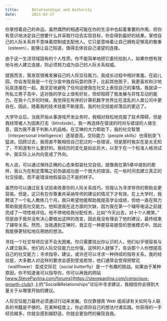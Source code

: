 ```yaml
---
title:      Relationships and Authority
date:       2021-03-17
---
```


你掌控着自己的命运。虽然偶然的相遇可能在你的生活中也起着重要的作用，但你有意识地决定自己想要什么并采取行动去实现目标，你会得到最好的结果。掌控自己的人际关系并不意味着控制或支配他人。它只是意味着让自己拥有足够高的敬重（esteem），能够让自己知道，值得去体验自己渴望的连接。

由于这一生活领域固有的个人性质，你不能简单地把它委托给别人。如果你想有效地与他人建立连接，则必须努力成为自己的人际关系权威。

就我而言，我发现很难发展自己的人际交往能力。我成长过程中相对害羞。在幼儿园，你会发现我是一个在沙盒中独自玩耍的孩子，比起其他孩子，我更喜欢和沙地玩具连接在一起。我坚定地避免了任何迫使我在社交上表现自己的事情。我就读一所私立男子高中，这对我的学业上很有好处，但却阻碍了我发展与异性互动的能力。在我十几岁的时候，我觉得在有序的计算机数字世界比在混乱的人类公司中更自在。因此，随着我的技术技能不断提高，我的社交技能却落后的更远了。

大学毕业后，当我开始从事游戏开发业务时，我相对轻松地克服了技术障碍，但是我经常被人为因素打击（blindside）。我一再选择在错误的时间与错误的人做生意，因为我不善于判断人的品格。在艾琳的大力帮助下，我的社交智慧（interpersonal intelligence）逐渐提高，交际能力（people skills）也得到突飞猛进。回顾过去，我简直不敢相信自己犯过的一些错误，但是那时我实在是太无知了，不知道有什么更好的。我经历的变化是如此巨大，以至于在一个标准人格测试中，我实际上从内向变成了外向。

有人说，可以通过保持正确的心态来假装社交自信。就像我在第5章中提到的那样，我认为在制定策略之前伪装成功是一个很大的错误。花一些时间去建立真正的社交技能，而不是错误地假装自己不是的样子。

虽然你可以通过反复试验来改善你的人际关系技巧，但我认为寻求导师的帮助会更容易。但是，这只有在你尊重并采纳导师的建议的情况下才有效。在上大学时，我聘请了一个私人教练几个月。我只希望他能帮助我提高学业成绩，但他一直在努力帮助我提高社交能力。他知道我在这方面的欠缺，因为我在第一个辅导电话之前就完成了一项性格评估。他不停地给我分配任务，比如“今天出去，对十个人微笑。” 但是由于我并没有决心要做出这样的改变，因此我没有理会了他的建议，最终结束了辅导关系。然而，当我遇到艾琳时，我正在一种更容易接受的思维模式中，因此我能够更轻松地应用她的想法。

寻找一个社交导师应该不会太困难。你只需要找出你认识的人，他们似乎很容易与人建立联系，他们的人际交往能力比你强，这样的人就够了。告诉那个人你想提高自己的社交能力；寻求指导，建议，或许还可以寻求一种持续的指导关系。我的经验是，大多数人对这样的要求会感到受宠若惊，他们通常会觉得把壁花（wallflower）变成交际花（social butterfly）是一个有趣的挑战。如果由于某种原因，你不知道谁可以指导你，你可以再我的网站 [www.StevePavlina.com/forums](https://stevepavlina.com/conscious-growth-club/) 上的“Social&Relationships”论坛中寻求建议，我相信你会得到大量关于从哪里开始的建议。

人际交往能力最终必须通过行动来发展。仅仅靠搜索 Web 或阅读有关如何与人联系的书籍是不够的。在某种程度上，你必须将自己的想法付诸实践。你获得的一手经验越多，你就会感到越舒适，你就会更自然的展现自我。

